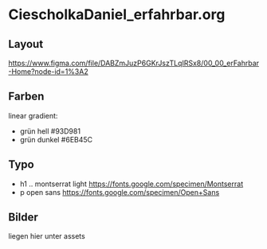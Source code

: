 # CiescholkaDaniel_erfahrbar.org

## Layout
https://www.figma.com/file/DABZmJuzP6GKrJszTLqIRSx8/00_00_erFahrbar-Home?node-id=1%3A2

## Farben
linear gradient: 
- grün hell #93D981
- grün dunkel #6EB45C

## Typo
- h1 .. montserrat light https://fonts.google.com/specimen/Montserrat
- p open sans https://fonts.google.com/specimen/Open+Sans

## Bilder
liegen hier unter assets
